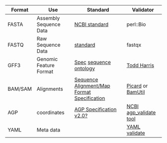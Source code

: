 | Format | Use | Standard | Validator | 
| ------ | ----- | ----- | ----- | 
| FASTA | Assembly Sequence Data | [NCBI standard](https://blast.ncbi.nlm.nih.gov/Blast.cgi?CMD=Web&PAGE_TYPE=BlastDocs&DOC_TYPE=BlastHelp) | perl::Bio |
| FASTQ | Raw Sequence Data | [standard](https://en.wikipedia.org/wiki/FASTQ_format) | fastqx |
| GFF3 | Genomic Feature Format | [Spec](https://github.com/The-Sequence-Ontology/Specifications/blob/master/gff3.md) [sequence ontology](http://www.sequenceontology.org) | [Todd Harris](https://github.com/kiwiroy/gff3_validator/tree/f/neaten) |
| BAM/SAM | Alignments |[Sequence Alignment/Map Format Specification](http://samtools.github.io/hts-specs/SAMv1.pdf) | [Picard](https://broadinstitute.github.io/picard/command-line-overview.html#ValidateSamFile) or [BamUtil](https://genome.sph.umich.edu/wiki/BamUtil:_validate)| 
| AGP | coordinates |[AGP Specification v2.0?](https://www.ncbi.nlm.nih.gov/assembly/agp/AGP_Specification/) |[NCBI agp_validate tool](https://www.ncbi.nlm.nih.gov/assembly/agp/AGP_Validation/) | 
| YAML | Meta data | | [YAML validate](https://github.com/adrienverge/yamllint) | 